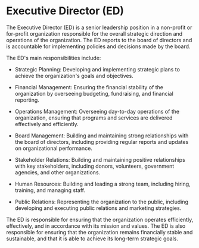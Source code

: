 # Executive Director (ED)

The Executive Director (ED) is a senior leadership position in a non-profit or for-profit organization responsible for the overall strategic direction and operations of the organization. The ED reports to the board of directors and is accountable for implementing policies and decisions made by the board.

The ED's main responsibilities include:

* Strategic Planning: Developing and implementing strategic plans to achieve the organization's goals and objectives.

* Financial Management: Ensuring the financial stability of the organization by overseeing budgeting, fundraising, and financial reporting.

* Operations Management: Overseeing day-to-day operations of the organization, ensuring that programs and services are delivered effectively and efficiently.

* Board Management: Building and maintaining strong relationships with the board of directors, including providing regular reports and updates on organizational performance.

* Stakeholder Relations: Building and maintaining positive relationships with key stakeholders, including donors, volunteers, government agencies, and other organizations.

* Human Resources: Building and leading a strong team, including hiring, training, and managing staff.

* Public Relations: Representing the organization to the public, including developing and executing public relations and marketing strategies.

The ED is responsible for ensuring that the organization operates efficiently, effectively, and in accordance with its mission and values. The ED is also responsible for ensuring that the organization remains financially stable and sustainable, and that it is able to achieve its long-term strategic goals.